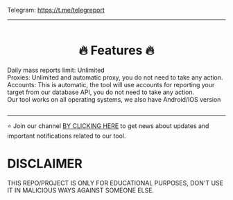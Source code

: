   Telegram: https://t.me/telegreport
  </p>

  ---

  <div style="text-align: center; display: inline-block; max-width: 600px;"> <!-- Center-align the content under "🔥 Features 🔥" -->
    <h1>🔥 Features 🔥</h1>
    <ul style="list-style-type: none; padding: 0; text-align: left;">
      <li>Daily mass reports limit: Unlimited</li>
      <li>Proxies: Unlimited and automatic proxy, you do not need to take any action.</li>
      <li>Accounts: This is automatic, the tool will use accounts for reporting your target from our database API, you do not need to take any action.</li>
      <li>Our tool works on all operating systems, we also have Android/IOS version</li>
  </div>

  ---

  <p>
    ⭐ Join our channel <a href="https://t.me/telegreport">BY CLICKING HERE</a> to get news about updates and important notifications related to our tool. <br>
  </p>

  <h1>DISCLAIMER</h1>
  <p>
    THIS REPO/PROJECT IS ONLY FOR EDUCATIONAL PURPOSES, DON'T USE IT IN MALICIOUS WAYS AGAINST SOMEONE ELSE.
  </p>

